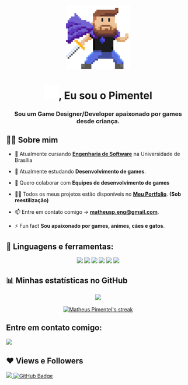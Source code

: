 <p align="middle"><img width="35%" height="auto" src="./me-cape.svg" height="175px" /></p>

<h1 align="center"><img src="./ola.gif" width="40px">, Eu sou o Pimentel</h1>
<h3 align="center">Sou um Game Designer/Developer apaixonado por games desde criança.</h3>


## 🙋‍♂️ Sobre mim

- 🔭 Atualmente cursando **[Engenharia de Software](https://fga.unb.br/software)** na Universidade de Brasília

- 🌱 Atualmente estudando **Desenvolvimento de games**.

- 👯 Quero colaborar com **Equipes de desenvolvimento de games**

- 👨‍💻 Todos os meus projetos estão disponíveis no **[Meu Portfolio](https://Matheuspleal.github.io)**. **(Sob reestilização)**

- 📫 Entre em contato comigo -> **matheusp.eng@gmail.com**.

- ⚡ Fun fact **Sou apaixonado por games, animes, cães e gatos**.

## 🚀 Linguagens e ferramentas:

<p align="center"> 
    <a href="https://unity.com/pt" target="_blank"><img src="https://img.icons8.com/ios-filled/50/000000/unity.png"/></a>
    <a href="https://www.aseprite.org/" target="_blank"><img width='50vw' src="https://img.icons8.com/dusk/64/000000/aseprite.png"/></a>
    <a href="https://docs.microsoft.com/pt-br/dotnet/csharp/" target="_blank"><img src="https://img.icons8.com/color/50/000000/c-sharp-logo.png"/></a>
    <a href="https://developer.mozilla.org/pt-BR/docs/Web/HTML" target="_blank"><img src="https://img.icons8.com/color/48/000000/html-5--v1.png"/></a>
    <a href="https://developer.mozilla.org/pt-BR/docs/Web/CSS" target="_blank"><img src="https://img.icons8.com/color/48/000000/css3.png"/></a>
    <a href="https://www.typescriptlang.org/" target="_blank"><img src="https://img.icons8.com/color/48/000000/typescript.png"/></a>
</p>

## 📊  Minhas estatísticas no GitHub
<p align="center">
    <a href="https://github.com/anuraghazra/github-readme-stats">
        <img src="https://github-readme-stats.vercel.app/api?username=matheuspleal&count_private=true&show_icons=true&theme=aura"/>
    </a>
</p>

<p align="center">
    <a href="https://github.com/Matheuspleal/github-readme-streak-stats">
        <img title="🔥 Get streak stats for your profile at git.io/streak-stats" alt="Matheus Pimentel's streak" src="https://github-readme-streak-stats.herokuapp.com/?user=Matheuspleal&theme=black-ice&hide_border=true&stroke=0000&background=060A0CD0"/>
    </a>
</p>

## Entre em contato comigo:
<p align="left">

<a href = "https://www.linkedin.com/in/matheus-pimentel-leal-a07a38172/"><img src="https://img.icons8.com/fluent/48/000000/linkedin.png"/></a>

</p>

## ❤ Views e Followers
<a href="https://github.com/Meghna-DAS/github-profile-views-counter">
    <img src="https://komarev.com/ghpvc/?username=Matheuspleal">
</a>
<a href="https://github.com/Matheuspleal?tab=followers"><img src="https://img.shields.io/github/followers/Matheuspleal?label=Followers&style=social" alt="GitHub Badge"></a>
